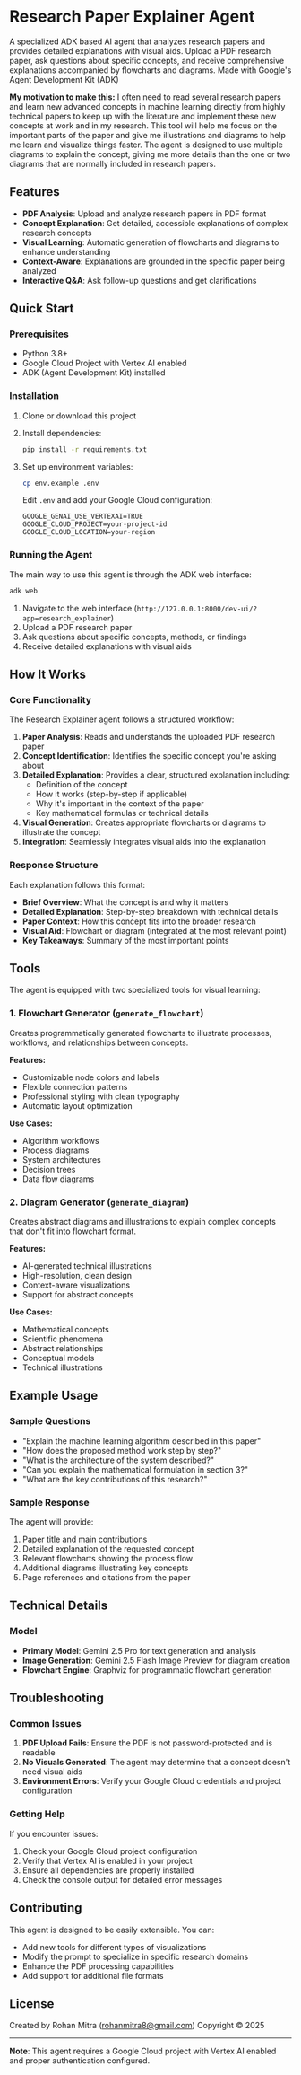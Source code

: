 # Research Paper Explainer Agent

A specialized ADK based AI agent that analyzes research papers and provides detailed explanations with visual aids. Upload a PDF research paper, ask questions about specific concepts, and receive comprehensive explanations accompanied by flowcharts and diagrams. Made with Google's Agent Development Kit (ADK)

**My motivation to make this:** I often need to read several research papers and learn new advanced concepts in machine learning directly from highly technical papers to keep up with the literature and implement these new concepts at work and in my research. This tool will help me focus on the important parts of the paper and give me illustrations and diagrams to help me learn and visualize things faster. The agent is designed to use multiple diagrams to explain the concept, giving me more details than the one or two diagrams that are normally included in research papers.

## Features

- **PDF Analysis**: Upload and analyze research papers in PDF format
- **Concept Explanation**: Get detailed, accessible explanations of complex research concepts
- **Visual Learning**: Automatic generation of flowcharts and diagrams to enhance understanding
- **Context-Aware**: Explanations are grounded in the specific paper being analyzed
- **Interactive Q&A**: Ask follow-up questions and get clarifications

## Quick Start

### Prerequisites

- Python 3.8+
- Google Cloud Project with Vertex AI enabled
- ADK (Agent Development Kit) installed

### Installation

1. Clone or download this project
2. Install dependencies:
   ```bash
   pip install -r requirements.txt
   ```

3. Set up environment variables:
   ```bash
   cp env.example .env
   ```
   Edit `.env` and add your Google Cloud configuration:
   ```
   GOOGLE_GENAI_USE_VERTEXAI=TRUE
   GOOGLE_CLOUD_PROJECT=your-project-id
   GOOGLE_CLOUD_LOCATION=your-region
   ```

### Running the Agent

The main way to use this agent is through the ADK web interface:

```bash
adk web
```

1. Navigate to the web interface (`http://127.0.0.1:8000/dev-ui/?app=research_explainer`)
2. Upload a PDF research paper
3. Ask questions about specific concepts, methods, or findings
4. Receive detailed explanations with visual aids

## How It Works

### Core Functionality

The Research Explainer agent follows a structured workflow:

1. **Paper Analysis**: Reads and understands the uploaded PDF research paper
2. **Concept Identification**: Identifies the specific concept you're asking about
3. **Detailed Explanation**: Provides a clear, structured explanation including:
   - Definition of the concept
   - How it works (step-by-step if applicable)
   - Why it's important in the context of the paper
   - Key mathematical formulas or technical details
4. **Visual Generation**: Creates appropriate flowcharts or diagrams to illustrate the concept
5. **Integration**: Seamlessly integrates visual aids into the explanation

### Response Structure

Each explanation follows this format:
- **Brief Overview**: What the concept is and why it matters
- **Detailed Explanation**: Step-by-step breakdown with technical details
- **Paper Context**: How this concept fits into the broader research
- **Visual Aid**: Flowchart or diagram (integrated at the most relevant point)
- **Key Takeaways**: Summary of the most important points

## Tools

The agent is equipped with two specialized tools for visual learning:

### 1. Flowchart Generator (`generate_flowchart`)

Creates programmatically generated flowcharts to illustrate processes, workflows, and relationships between concepts.

**Features:**
- Customizable node colors and labels
- Flexible connection patterns
- Professional styling with clean typography
- Automatic layout optimization

**Use Cases:**
- Algorithm workflows
- Process diagrams
- System architectures
- Decision trees
- Data flow diagrams

### 2. Diagram Generator (`generate_diagram`)

Creates abstract diagrams and illustrations to explain complex concepts that don't fit into flowchart format.

**Features:**
- AI-generated technical illustrations
- High-resolution, clean design
- Context-aware visualizations
- Support for abstract concepts

**Use Cases:**
- Mathematical concepts
- Scientific phenomena
- Abstract relationships
- Conceptual models
- Technical illustrations

## Example Usage

### Sample Questions

- "Explain the machine learning algorithm described in this paper"
- "How does the proposed method work step by step?"
- "What is the architecture of the system described?"
- "Can you explain the mathematical formulation in section 3?"
- "What are the key contributions of this research?"

### Sample Response

The agent will provide:
1. Paper title and main contributions
2. Detailed explanation of the requested concept
3. Relevant flowcharts showing the process flow
4. Additional diagrams illustrating key concepts
5. Page references and citations from the paper

## Technical Details

### Model
- **Primary Model**: Gemini 2.5 Pro for text generation and analysis
- **Image Generation**: Gemini 2.5 Flash Image Preview for diagram creation
- **Flowchart Engine**: Graphviz for programmatic flowchart generation


## Troubleshooting

### Common Issues

1. **PDF Upload Fails**: Ensure the PDF is not password-protected and is readable
2. **No Visuals Generated**: The agent may determine that a concept doesn't need visual aids
3. **Environment Errors**: Verify your Google Cloud credentials and project configuration

### Getting Help

If you encounter issues:
1. Check your Google Cloud project configuration
2. Verify that Vertex AI is enabled in your project
3. Ensure all dependencies are properly installed
4. Check the console output for detailed error messages

## Contributing

This agent is designed to be easily extensible. You can:
- Add new tools for different types of visualizations
- Modify the prompt to specialize in specific research domains
- Enhance the PDF processing capabilities
- Add support for additional file formats

## License

Created by Rohan Mitra (rohanmitra8@gmail.com)
Copyright © 2025

---

**Note**: This agent requires a Google Cloud project with Vertex AI enabled and proper authentication configured.
